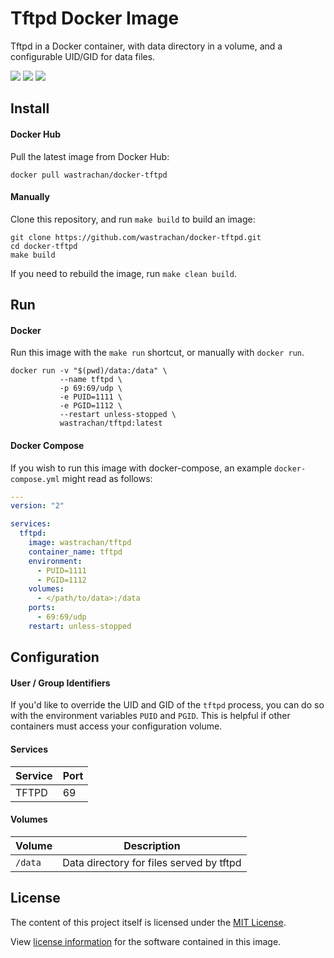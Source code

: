 Tftpd Docker Image
==================

Tftpd in a Docker container, with data directory in a volume, and a configurable UID/GID for data files.

[![](https://img.shields.io/github/tag/wastrachan/docker-tftpd.svg)](https://github.com/wastrachan/docker-tftpd/releases)
[![](https://images.microbadger.com/badges/image/wastrachan/tftpd.svg)](https://microbadger.com/images/wastrachan/tftpd)
[![](https://img.shields.io/docker/pulls/wastrachan/tftpd.svg)](https://hub.docker.com/r/wastrachan/tftpd)

## Install

#### Docker Hub
Pull the latest image from Docker Hub:

```shell
docker pull wastrachan/docker-tftpd
```

#### Manually
Clone this repository, and run `make build` to build an image:

```shell
git clone https://github.com/wastrachan/docker-tftpd.git
cd docker-tftpd
make build
```

If you need to rebuild the image, run `make clean build`.


## Run

#### Docker
Run this image with the `make run` shortcut, or manually with `docker run`.


```shell
docker run -v "$(pwd)/data:/data" \
           --name tftpd \
           -p 69:69/udp \
           -e PUID=1111 \
           -e PGID=1112 \
           --restart unless-stopped \
           wastrachan/tftpd:latest
```


#### Docker Compose
If you wish to run this image with docker-compose, an example `docker-compose.yml` might read as follows:

```yaml
---
version: "2"

services:
  tftpd:
    image: wastrachan/tftpd
    container_name: tftpd
    environment:
      - PUID=1111
      - PGID=1112
    volumes:
      - </path/to/data>:/data
    ports:
      - 69:69/udp
    restart: unless-stopped
```


## Configuration

#### User / Group Identifiers
If you'd like to override the UID and GID of the `tftpd` process, you can do so with the environment variables `PUID` and `PGID`. This is helpful if other containers must access your configuration volume.

#### Services
Service     | Port
------------|-----
TFTPD       | 69


#### Volumes
Volume          | Description
----------------|-------------
`/data`         | Data directory for files served by tftpd


## License
The content of this project itself is licensed under the [MIT License](LICENSE).

View [license information](https://www.isc.org/downloads/software-support-policy/isc-license/) for the software contained in this image.
